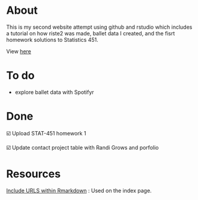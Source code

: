 # About
This is my second website attempt using github and rstudio which includes a tutorial on how riste2 was made, ballet data I created, and the fisrt homework solutions to Statistics 451. 

View [here](https://rbolt13.github.io/rsite2/index.html)

# To do 
* explore ballet data with Spotifyr 

# Done 
☑️ Upload STAT-451 homework 1

☑️ Update contact project table with Randi Grows and porfolio 

# Resources

[Include URLS within Rmarkdown](https://stackoverflow.com/questions/35078430/including-links-within-rmarkdown-tables-pdf) : Used on the index page. 

